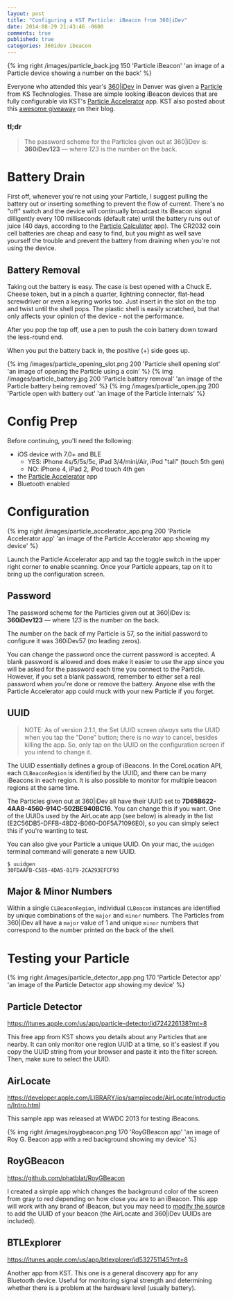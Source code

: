 ```yaml
---
layout: post
title: "Configuring a KST Particle: iBeacon from 360|iDev"
date: 2014-08-29 21:43:46 -0600
comments: true
published: true
categories: 360idev ibeacon
---
```


{% img right /images/particle_back.jpg 150 'Particle iBeacon' 'an image of a Particle device showing a number on the back' %}

Everyone who attended this year's [360|iDev](http://360idev.com) in Denver was given a [Particle](https://kstechnologies.com/particle/) from KS Technologies. These are simple looking iBeacon devices that are fully configurable via KST's [Particle Accelerator](https://itunes.apple.com/us/app/particle-accelerator/id727105504?mt=8) app. KST also posted about this [awesome giveaway](https://kstechnologies.com/free-360idev-ibeacon/) on their blog.

### tl;dr

> The password scheme for the Particles given out at 360|iDev is: **360iDev123** — where _123_ is the number on the back.

<!-- more -->

# Battery Drain

First off, whenever you're not using your Particle, I suggest pulling the battery out or inserting something to prevent the flow of current. There's no "off" switch and the device will continually broadcast its iBeacon signal dilligently every 100 milliseconds (default rate) until the battery runs out of juice (40 days, according to the [Particle Calculator](https://itunes.apple.com/us/app/particle-calculator/id909745776?mt=8) app). The CR2032 coin cell batteries are cheap and easy to find, but you might as well save yourself the trouble and prevent the battery from draining when you're not using the device.

## Battery Removal

Taking out the battery is easy. The case is best opened with a Chuck E. Cheese token, but in a pinch a quarter, lightning connector, flat-head screwdriver or even a keyring works too. Just insert in the slot on the top and twist until the shell pops. The plastic shell is easily scratched, but that only affects your opinion of the device - not the performance.

After you pop the top off, use a pen to push the coin battery down toward the less-round end.

When you put the battery back in, the positive (+) side goes up.

{% img /images/particle_opening_slot.png 200 'Particle shell opening slot' 'an image of opening the Particle using a coin' %}
{% img /images/particle_battery.jpg 200 'Particle battery removal' 'an image of the Particle battery being removed' %}
{% img /images/particle_open.jpg 200 'Particle open with battery out' 'an image of the Particle internals' %}

# Config Prep

Before continuing, you'll need the following:

* iOS device with 7.0+ and BLE
  * YES: iPhone 4s/5/5s/5c, iPad 3/4/mini/Air, iPod "tall" (touch 5th gen)
  * NO: iPhone 4, iPad 2, iPod touch 4th gen
* the [Particle Accelerator](https://itunes.apple.com/us/app/particle-accelerator/id727105504?mt=8) app
* Bluetooth enabled

# Configuration

{% img right /images/particle_accelerator_app.png 200 'Particle Accelerator app' 'an image of the Particle Accelerator app showing my device' %}

Launch the Particle Accelerator app and tap the toggle switch in the upper right corner to enable scanning. Once your Particle appears, tap on it to bring up the configuration screen.

## Password

The password scheme for the Particles given out at 360|iDev is: **360iDev123** — where _123_ is the number on the back.

The number on the back of my Particle is 57, so the initial password to configure it was 360iDev57 (no leading zeros).

You can change the password once the current password is accepted. A blank password is allowed and does make it easier to use the app since you will be asked for the password each time you connect to the Particle. However, if you set a blank password, remember to either set a real password when you're done or remove the battery. Anyone else with the Particle Accelerator app could muck with your new Particle if you forget.

## UUID

> NOTE: As of version 2.1.1, the Set UUID screen _always_ sets the UUID when you tap the "Done" button; there is no way to cancel, besides killing the app. So, only tap on the UUID on the configuration screen if you intend to change it.

The UUID essentially defines a group of iBeacons. In the CoreLocation API, each `CLBeaconRegion` is identified by the UUID, and there can be many iBeacons in each region. It is also possible to monitor for multiple beacon regions at the same time.

The Particles given out at 360|iDev all have their UUID set to **7D65B622-4AA8-4560-914C-502BE940BC16**. You can change this if you want. One of the UUIDs used by the AirLocate app (see below) is already in the list (E2C56DB5-DFFB-48D2-B060-D0F5A71096E0), so you can simply select this if you're wanting to test.

You can also give your Particle a unique UUID. On your mac, the `uuidgen` terminal command will generate a new UUID.

```
$ uuidgen                                                                                            
30FDAAFB-C585-4DA5-81F9-2CA293EFCF93
```

## Major & Minor Numbers

Within a single `CLBeaconRegion`, individual `CLBeacon` instances are identified by unique combinations of the `major` and `minor` numbers. The Particles from 360|iDev all have a `major` value of 1 and unique `minor` numbers that correspond to the number printed on the back of the shell.

# Testing your Particle

{% img right /images/particle_detector_app.png 170 'Particle Detector app' 'an image of the Particle Detector app showing my device' %}

## Particle Detector

https://itunes.apple.com/us/app/particle-detector/id724226138?mt=8

This free app from KST shows you details about any Particles that are nearby. It can only monitor one region UUID at a time, so it's easiest if you copy the UUID string from your browser and paste it into the filter screen. Then, make sure to select the UUID.

## AirLocate

https://developer.apple.com/LIBRARY/ios/samplecode/AirLocate/Introduction/Intro.html

This sample app was released at WWDC 2013 for testing iBeacons.

{% img right /images/roygbeacon.png 170 'RoyGBeacon app' 'an image of Roy G. Beacon app with a red background showing my device' %}

## RoyGBeacon

https://github.com/phatblat/RoyGBeacon

I created a simple app which changes the background color of the screen from gray to red depending on how close you are to an iBeacon. This app will work with any brand of iBeacon, but you may need to [modify the source](https://github.com/phatblat/RoyGBeacon/blob/master/RoyGBeacon/RGBMainViewController.m#L41) to add the UUID of your beacon (the AirLocate and 360|iDev UUIDs are included).

## BTLExplorer

https://itunes.apple.com/us/app/btlexplorer/id532751145?mt=8

Another app from KST. This one is a general discovery app for any Bluetooth device. Useful for monitoring signal strength and determining whether there is a problem at the hardware level (usually battery).

